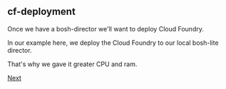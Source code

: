 ## cf-deployment

Once we have a bosh-director we'll want to deploy Cloud Foundry.

In our example here, we deploy the Cloud Foundry to our local bosh-lite director.

That's why we gave it greater CPU and ram.

[Next](04-report.md)